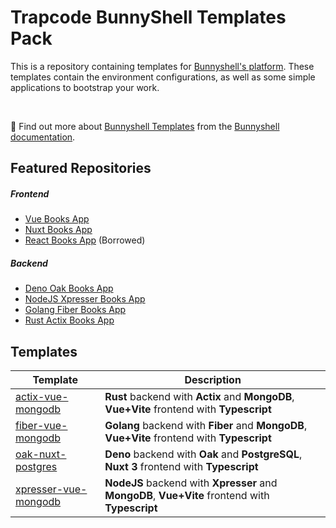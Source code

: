 # Trapcode BunnyShell Templates Pack

This is a repository containing templates for [Bunnyshell's platform](https://www.bunnyshell.com/).
These templates contain the environment configurations, as well as some simple applications to bootstrap your work.

&nbsp;

📖 Find out more about [Bunnyshell Templates](https://documentation.bunnyshell.com/docs/templates-what-are-templates)
from the [Bunnyshell documentation](https://documentation.bunnyshell.com/).

## Featured Repositories

##### Frontend

- [Vue Books App](https://github.com/trapcodeio/vue-books-app)
- [Nuxt Books App](https://github.com/trapcodeio/nuxt-books-app)
- [React Books App](https://github.com/bunnyshell/templates/tree/main/components/react-books-app) (Borrowed)

##### Backend

- [Deno Oak Books App](https://github.com/trapcodeio/deno-oak-books-app)
- [NodeJS Xpresser Books App](https://github.com/trapcodeio/xpresser-books-app)
- [Golang Fiber Books App](https://github.com/trapcodeio/golang-fiber-books-app)
- [Rust Actix Books App](https://github.com/trapcodeio/rust-actix-books-app)

## Templates

| Template                                                                      | Description                                                                                     |
|-------------------------------------------------------------------------------|-------------------------------------------------------------------------------------------------|
| [actix-vue-mongodb](./.bunnyshell/templates/actix-vue-mongo/README.md)        | **Rust** backend with **Actix** and **MongoDB**, **Vue+Vite** frontend with **Typescript**      |
| [fiber-vue-mongodb](./.bunnyshell/templates/fiber-vue-mongo/README.md)        | **Golang** backend with **Fiber** and **MongoDB**, **Vue+Vite** frontend with **Typescript**    |
| [oak-nuxt-postgres](./.bunnyshell/templates/oak-nuxt-postgres/README.md)      | **Deno** backend with **Oak** and **PostgreSQL**, **Nuxt 3** frontend with **Typescript**       |
| [xpresser-vue-mongodb](./.bunnyshell/templates/xpresser-nuxt-mongo/README.md) | **NodeJS** backend with **Xpresser** and **MongoDB**, **Vue+Vite** frontend with **Typescript** |